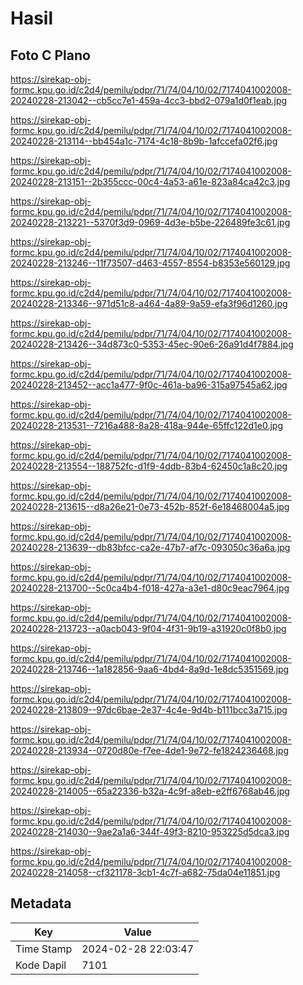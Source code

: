 # Hasil

## Foto C Plano

https://sirekap-obj-formc.kpu.go.id/c2d4/pemilu/pdpr/71/74/04/10/02/7174041002008-20240228-213042--cb5cc7e1-459a-4cc3-bbd2-079a1d0f1eab.jpg

https://sirekap-obj-formc.kpu.go.id/c2d4/pemilu/pdpr/71/74/04/10/02/7174041002008-20240228-213114--bb454a1c-7174-4c18-8b9b-1afccefa02f6.jpg

https://sirekap-obj-formc.kpu.go.id/c2d4/pemilu/pdpr/71/74/04/10/02/7174041002008-20240228-213151--2b355ccc-00c4-4a53-a61e-823a84ca42c3.jpg

https://sirekap-obj-formc.kpu.go.id/c2d4/pemilu/pdpr/71/74/04/10/02/7174041002008-20240228-213221--5370f3d9-0969-4d3e-b5be-226489fe3c61.jpg

https://sirekap-obj-formc.kpu.go.id/c2d4/pemilu/pdpr/71/74/04/10/02/7174041002008-20240228-213246--11f73507-d463-4557-8554-b8353e560129.jpg

https://sirekap-obj-formc.kpu.go.id/c2d4/pemilu/pdpr/71/74/04/10/02/7174041002008-20240228-213346--971d51c8-a464-4a89-9a59-efa3f96d1260.jpg

https://sirekap-obj-formc.kpu.go.id/c2d4/pemilu/pdpr/71/74/04/10/02/7174041002008-20240228-213426--34d873c0-5353-45ec-90e6-26a91d4f7884.jpg

https://sirekap-obj-formc.kpu.go.id/c2d4/pemilu/pdpr/71/74/04/10/02/7174041002008-20240228-213452--acc1a477-9f0c-461a-ba96-315a97545a62.jpg

https://sirekap-obj-formc.kpu.go.id/c2d4/pemilu/pdpr/71/74/04/10/02/7174041002008-20240228-213531--7216a488-8a28-418a-944e-65ffc122d1e0.jpg

https://sirekap-obj-formc.kpu.go.id/c2d4/pemilu/pdpr/71/74/04/10/02/7174041002008-20240228-213554--188752fc-d1f9-4ddb-83b4-62450c1a8c20.jpg

https://sirekap-obj-formc.kpu.go.id/c2d4/pemilu/pdpr/71/74/04/10/02/7174041002008-20240228-213615--d8a26e21-0e73-452b-852f-6e18468004a5.jpg

https://sirekap-obj-formc.kpu.go.id/c2d4/pemilu/pdpr/71/74/04/10/02/7174041002008-20240228-213639--db83bfcc-ca2e-47b7-af7c-093050c36a6a.jpg

https://sirekap-obj-formc.kpu.go.id/c2d4/pemilu/pdpr/71/74/04/10/02/7174041002008-20240228-213700--5c0ca4b4-f018-427a-a3e1-d80c9eac7964.jpg

https://sirekap-obj-formc.kpu.go.id/c2d4/pemilu/pdpr/71/74/04/10/02/7174041002008-20240228-213723--a0acb043-9f04-4f31-9b19-a31920c0f8b0.jpg

https://sirekap-obj-formc.kpu.go.id/c2d4/pemilu/pdpr/71/74/04/10/02/7174041002008-20240228-213746--1a182856-9aa6-4bd4-8a9d-1e8dc5351569.jpg

https://sirekap-obj-formc.kpu.go.id/c2d4/pemilu/pdpr/71/74/04/10/02/7174041002008-20240228-213809--97dc6bae-2e37-4c4e-9d4b-b111bcc3a715.jpg

https://sirekap-obj-formc.kpu.go.id/c2d4/pemilu/pdpr/71/74/04/10/02/7174041002008-20240228-213934--0720d80e-f7ee-4de1-9e72-fe1824236468.jpg

https://sirekap-obj-formc.kpu.go.id/c2d4/pemilu/pdpr/71/74/04/10/02/7174041002008-20240228-214005--65a22336-b32a-4c9f-a8eb-e2ff6768ab46.jpg

https://sirekap-obj-formc.kpu.go.id/c2d4/pemilu/pdpr/71/74/04/10/02/7174041002008-20240228-214030--9ae2a1a6-344f-49f3-8210-953225d5dca3.jpg

https://sirekap-obj-formc.kpu.go.id/c2d4/pemilu/pdpr/71/74/04/10/02/7174041002008-20240228-214058--cf321178-3cb1-4c7f-a682-75da04e11851.jpg


## Metadata

| Key        | Value               |
| ---------- | ------------------- |
| Time Stamp | 2024-02-28 22:03:47 |
| Kode Dapil | 7101                |



